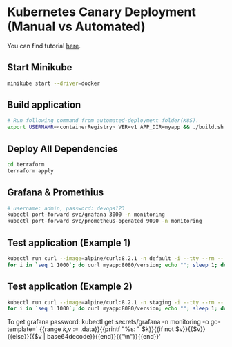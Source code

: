 # Kubernetes Canary Deployment (Manual vs Automated)

You can find tutorial [here](https://youtu.be/fWe6k4MmeSg).

## Start Minikube

```bash
minikube start --driver=docker
```

## Build application
```bash
# Run following command from automated-deployment folder(K8S).
export USERNAMR=<containerRegistry> VER=v1 APP_DIR=myapp && ./build.sh
```

## Deploy All Dependencies

```bash
cd terraform
terraform apply
```

## Grafana & Promethius
```bash
# username: admin, password: devops123
kubectl port-forward svc/grafana 3000 -n monitoring
kubectl port-forward svc/prometheus-operated 9090 -n monitoring
```

## Test application (Example 1)

```bash
kubectl run curl --image=alpine/curl:8.2.1 -n default -i --tty --rm -- sh
for i in `seq 1 1000`; do curl myapp:8080/version; echo ""; sleep 1; done
```

## Test application (Example 2)

```bash
kubectl run curl --image=alpine/curl:8.2.1 -n staging -i --tty --rm -- sh
for i in `seq 1 1000`; do curl myapp:8080/version; echo ""; sleep 1; done
```

To get grafana password:
kubectl get secrets/grafana -n monitoring  -o go-template='
{{range $k,$v := .data}}{{printf "%s: " $k}}{{if not $v}}{{$v}}{{else}}{{$v | base64decode}}{{end}}{{"\n"}}{{end}}'
